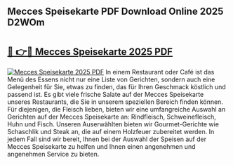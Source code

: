 ## Mecces Speisekarte PDF Download Online 2025 D2WOm

# <h2><a href="http://gcblzof.nevu.top/?p=Mecces+Speisekarte">🔗 👉🔴 Mecces Speisekarte 2025 PDF</a></h2>

[![Mecces Speisekarte 2025 PDF](https://i.imgur.com/dBaPXMq.png)](http://gcblzof.nevu.top/?p=Mecces+Speisekarte)
In einem Restaurant oder Café ist das Menü des Essens nicht nur eine Liste von Gerichten, sondern auch eine Gelegenheit für Sie, etwas zu finden, das für Ihren Geschmack köstlich und passend ist. Es gibt viele frische Salate auf der Mecces Speisekarte unseres Restaurants, die Sie in unserem speziellen Bereich finden können. Für diejenigen, die Fleisch lieben, bieten wir eine umfangreiche Auswahl an Gerichten auf der Mecces Speisekarte an: Rindfleisch, Schweinefleisch, Huhn und Fisch. Unseren Auserwählten bieten wir Gourmet-Gerichte wie Schaschlik und Steak an, die auf einem Holzfeuer zubereitet werden. In jedem Fall sind wir bereit, Ihnen bei der Auswahl der Speisen auf der Mecces Speisekarte zu helfen und Ihnen einen angenehmen und angenehmen Service zu bieten.

